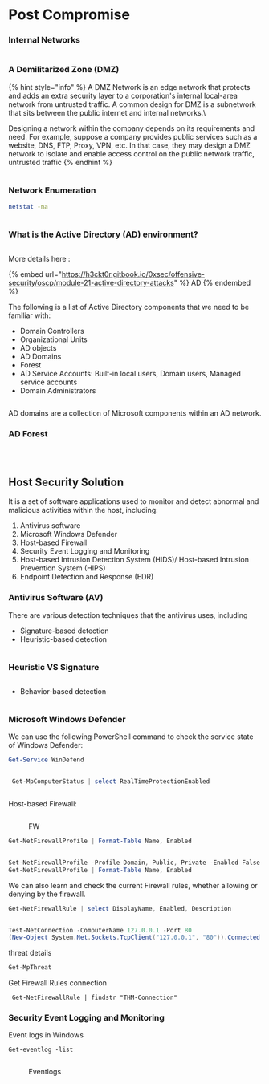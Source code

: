 # Post Compromise

### Internal Networks

<figure><img src="../../.gitbook/assets/image (1) (1) (1).png" alt=""><figcaption></figcaption></figure>

### A Demilitarized Zone (DMZ)

{% hint style="info" %}
A DMZ Network is an edge network that protects and adds an extra security layer to a corporation's internal local-area network from untrusted traffic. A common design for DMZ is a subnetwork that sits between the public internet and internal networks.\


Designing a network within the company depends on its requirements and need. For example, suppose a company provides public services such as a website, DNS, FTP, Proxy, VPN, etc. In that case, they may design a DMZ network to isolate and enable access control on the public network traffic, untrusted traffic
{% endhint %}

<figure><img src="../../.gitbook/assets/image (2) (1).png" alt=""><figcaption></figcaption></figure>

### Network Enumeration

```bash
netstat -na
```

<figure><img src="../../.gitbook/assets/image (3) (1).png" alt=""><figcaption></figcaption></figure>

### What is the Active Directory (AD) environment?

<figure><img src="../../.gitbook/assets/image (4) (1).png" alt=""><figcaption></figcaption></figure>

More details here :

{% embed url="https://h3ckt0r.gitbook.io/0xsec/offensive-security/oscp/module-21-active-directory-attacks" %}
AD&#x20;
{% endembed %}

The following is a list of Active Directory components that we need to be familiar with:

* Domain Controllers
* Organizational Units
* AD objects
* AD Domains
* Forest
* AD Service Accounts: Built-in local users, Domain users, Managed service accounts
* Domain Administrators

<figure><img src="../../.gitbook/assets/image (5) (1).png" alt=""><figcaption></figcaption></figure>

AD domains are a collection of Microsoft components within an AD network.

### AD Forest&#x20;

<figure><img src="../../.gitbook/assets/image (6) (1).png" alt=""><figcaption></figcaption></figure>



<figure><img src="../../.gitbook/assets/image (7) (1).png" alt=""><figcaption></figcaption></figure>

<figure><img src="../../.gitbook/assets/image (8) (1).png" alt=""><figcaption></figcaption></figure>

## Host Security Solution&#x20;

It is a set of software applications used to monitor and detect abnormal and malicious activities within the host, including:

1. Antivirus software
2. Microsoft Windows Defender
3. Host-based Firewall
4. Security Event Logging and Monitoring&#x20;
5. Host-based Intrusion Detection System (HIDS)/ Host-based Intrusion Prevention System (HIPS)
6. Endpoint Detection and Response (EDR)

### Antivirus Software (AV)

There are various detection techniques that the antivirus uses, including

* Signature-based detection
* Heuristic-based detection

<figure><img src="../../.gitbook/assets/image (11) (1).png" alt=""><figcaption></figcaption></figure>

### Heuristic VS Signature

<figure><img src="../../.gitbook/assets/image (10) (1).png" alt=""><figcaption></figcaption></figure>

* Behavior-based detection

<figure><img src="../../.gitbook/assets/image (9) (1).png" alt=""><figcaption></figcaption></figure>

### Microsoft Windows Defender

We can use the following PowerShell command to check the service state of Windows Defender:

```powershell
Get-Service WinDefend
```

<figure><img src="../../.gitbook/assets/image (12) (1).png" alt=""><figcaption></figcaption></figure>

```powershell
 Get-MpComputerStatus | select RealTimeProtectionEnabled
```

<figure><img src="../../.gitbook/assets/image (13).png" alt=""><figcaption></figcaption></figure>

Host-based Firewall:

<figure><img src="../../.gitbook/assets/image (14).png" alt=""><figcaption><p>FW</p></figcaption></figure>

```powershell
Get-NetFirewallProfile | Format-Table Name, Enabled
```

<figure><img src="../../.gitbook/assets/image (15).png" alt=""><figcaption></figcaption></figure>

```powershell
Set-NetFirewallProfile -Profile Domain, Public, Private -Enabled False
Get-NetFirewallProfile | Format-Table Name, Enabled
```

We can also learn and check the current Firewall rules, whether allowing or denying by the firewall.

```powershell
Get-NetFirewallRule | select DisplayName, Enabled, Description
```

<figure><img src="../../.gitbook/assets/image (16).png" alt=""><figcaption></figcaption></figure>

```powershell
Test-NetConnection -ComputerName 127.0.0.1 -Port 80
(New-Object System.Net.Sockets.TcpClient("127.0.0.1", "80")).Connected
```

threat details

```powershell
Get-MpThreat
```

Get Firewall Rules connection

```
 Get-NetFirewallRule | findstr "THM-Connection"
```

### Security Event Logging and Monitoring

Event logs in Windows&#x20;

```
Get-eventlog -list
```

<figure><img src="../../.gitbook/assets/image (12).png" alt=""><figcaption><p>Eventlogs</p></figcaption></figure>

